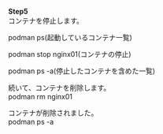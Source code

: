 **Step5**  
コンテナを停止します。  

podman ps(起動しているコンテナ一覧)  

podman stop nginx01(コンテナの停止)  

podman ps -a(停止したコンテナを含めた一覧)  


続いて、コンテナを削除します。  
podman rm nginx01  

コンテナが削除されました。  
podman ps -a  
